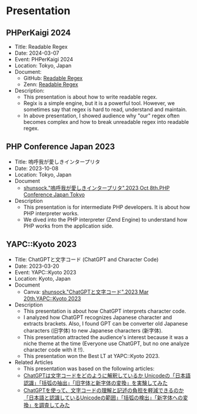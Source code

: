 # Presentation

## PHPerKaigi 2024

- Title: Readable Regex
- Date: 2024-03-07
- Event: PHPerKaigi 2024
- Location: Tokyo, Japan
- Document:
    - GitHub: [Readable Regex](https://github.com/shunsock/phper_kaigi_2024)
    - Zenn: [Readable Regex](https://zenn.dev/shundeveloper/articles/e6405c323c555a)
- Description:
    - This presentation is about how to write readable regex.
    - Regix is a simple engine, but it is a powerful tool. However, we sometimes say that regex is hard to read, understand and maintain.
    - In above presentation, I showed audience why "our" regex often becomes complex and how to break unreadable regex into readable regex.

## PHP Conference Japan 2023

- Title: 嗚呼我が愛しきインタープリタ
- Date: 2023-10-08
- Location: Tokyo, Japan
- Document
    - [shunsock."嗚呼我が愛しきインタープリタ".2023 Oct 8th.PHP Conference Japan Tokyo](https://www.canva.com/design/DAFv6xqcGHs/mDbIDvwvA5Zv4w9bkHh3_g/view?utm_content=DAFv6xqcGHs&utm_campaign=designshare&utm_medium=link&utm_source=publishsharelink)
- Description
    - This presentation is for intermediate PHP developers. It is about how PHP interpreter works.
    - We dived into the PHP interpreter (Zend Engine) to understand how PHP works from the application side.

## YAPC::Kyoto 2023

- Title: ChatGPTと文字コード (ChatGPT and Character Code)
- Date: 2023-03-20
- Event: YAPC::Kyoto 2023
- Location: Kyoto, Japan
- Document
    - Canva: [shunsock."ChatGPTと文字コード".2023 Mar 20th.YAPC::Kyoto 2023](https://www.canva.com/design/DAFddEPFvZI/Z7qh-Y9Ju3wisr95wEzpIg/view?utm_content=DAFddEPFvZI&utm_campaign=designshare&utm_medium=link&utm_source=publishsharelink)
- Description
    - This presentation is about how ChatGPT interprets character code.
    - I analyzed how ChatGPT recognizes Japanese character and extracts brackets. Also, I found GPT can be converter old Japanese characters (旧字体) to new Japanese characters (新字体).
    - This presentation attracted the audience's interest because it was a niche theme at the time (Everyone use ChatGPT, but no one analyze character code with it !!).
    - This presentation won the Best LT at YAPC::Kyoto 2023.
- Related Articles
    - This presentation was based on the following articles:
    - [ChatGPTは文字コードをどのように解釈しているか Unicodeの「日本語認識」「括弧の抽出」「旧字体と新字体の変換」を実験してみた](https://logmi.jp/tech/articles/328614)
    - [ChatGPTを使って、文字コードの理解と記述の負担を軽減できるのか「日本語と認識しているUnicodeの範囲」「括弧の検出」「新字体への変換」を調査してみた](https://logmi.jp/tech/articles/329484)


